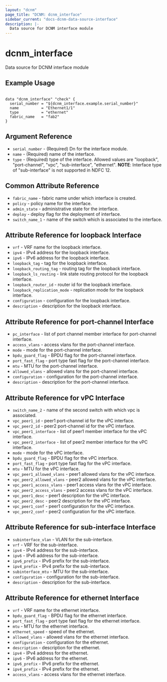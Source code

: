 ```yaml
---
layout: "dcnm"
page_title: "DCNM: dcnm_interface"
sidebar_current: "docs-dcnm-data-source-interface"
description: |-
  Data source for DCNM interface module
---
```


# dcnm_interface

Data source for DCNM interface module

## Example Usage

```hcl

data "dcnm_interface" "check" {
  serial_number = "${dcnm_interface.example.serial_number}"
  name          = "Ethernet1/1"
  type          = "ethernet"
  fabric_name   = "fab2"
}

```

## Argument Reference

* `serial_number` - (Required) Dn for the interface module.
* `name` - (Required) name of the interface.
* `type` - (Required) type of the interface. Allowed values are "loopback", "port-channel", "vpc", "sub-interface", "ethernet".
**NOTE**: Interface type of "sub-interface" is not supported in NDFC 12.

## Common Attribute Reference

* `fabric_name` - fabric name under which interface is created.
* `policy` - policy name for the interface.
* `admin_state` - administrative state for the interface.
* `deploy` - deploy flag for the deployment of interface.
* `switch_name_1` - name of the switch which is associated to the interface.

## Attribute Reference for loopback Interface

* `vrf` - VRF name for the loopback interface.
* `ipv4` - IPv4 address for the loopback interface.
* `ipv6` - IPv6 address for the loopback interface.
* `loopback_tag` - tag for the loopback interface.
* `loopback_routing_tag` - routing tag for the loopback interface.
* `loopback_ls_routing` - link state routing protocol for the loopback interface.
* `loopback_router_id` - router id for the loopback interface.
* `loopback_replication_mode` - replication mode for the loopback interface.
* `configuration` - configuration for the loopback interface.
* `description` - description for the loopback interface.

## Attribute Reference for port-channel Interface

* `pc_interface` - list of port channel member interface for port-channel interface.
* `access_vlans` - access vlans for the port-channel interface.
* `mode` - mode for the port-channel interface.
* `bpdu_guard_flag` - BPDU flag for the port-channel interface.
* `port_fast_flag` - port type fast flag for the port-channel interface.
* `mtu` - MTU for the port-channel interface.
* `allowed_vlans` - allowed vlans for the port-channel interface.
* `configuration` - configuration for the port-channel interface.
* `description` - description for the port-channel interface.

## Attribute Reference for vPC Interface

* `switch_name_2` - name of the second switch with which vpc is associated.
* `vpc_peer1_id` - peer1 port-channel id for the vPC interface.
* `vpc_peer2_id` - peer2 port-channel id for the vPC interface.
* `vpc_peer1_interface` - list of peer1 member interface for the vPC interface.
* `vpc_peer2_interface` - list of peer2 member interface for the vPC interface.
* `mode` - mode for the vPC interface.
* `bpdu_guard_flag` - BPDU flag for the vPC interface.
* `port_fast_flag` - port type fast flag for the vPC interface.
* `mtu` - MTU for the vPC interface.
* `vpc_peer1_allowed_vlans` - peer1 allowed vlans for the vPC interface.
* `vpc_peer2_allowed_vlans` - peer2 allowed vlans for the vPC interface.
* `vpc_peer1_access_vlans` - peer1 access vlans for the vPC interface.
* `vpc_peer2_access_vlans` - peer2 access vlans for the vPC interface.
* `vpc_peer1_desc` - peer1 description for the vPC interface.
* `vpc_peer2_desc` - peer2 description for the vPC interface.
* `vpc_peer1_conf` - peer1 configuration for the vPC interface.
* `vpc_peer2_conf` - peer2 configuration for the vPC interface.

## Attribute Reference for sub-interface Interface

* `subinterface_vlan` - VLAN for the sub-interface.
* `vrf` - VRF for the sub-interface.
* `ipv4` - IPv4 address for the sub-interface.
* `ipv6` - IPv6 address for the sub-interface.
* `ipv6_prefix` - IPv6 prefix for the sub-interface.
* `ipv4_prefix` - IPv4 prefix for the sub-interface.
* `subinterface_mtu` - MTU for the sub-interface.
* `configuration` - configuration for the sub-interface.
* `description` - description for the sub-interface.

## Attribute Reference for ethernet Interface

* `vrf` - VRF name for the ethernet interface.
* `bpdu_guard_flag` - BPDU flag for the ethernet interface.
* `port_fast_flag` - port type fast flag for the ethernet interface.
* `mtu` - MTU for the ethernet interface.
* `ethernet_speed` - speed of the ethernet.
* `allowed_vlans` - allowed vlans for the ethernet interface.
* `configuration` - configuration for the ethernet.
* `description` - description for the ethernet.
* `ipv4` - IPv4 address for the ethernet.
* `ipv6` - IPv6 address for the ethernet.
* `ipv6_prefix` - IPv6 prefix for the ethernet.
* `ipv4_prefix` - IPv4 prefix for the ethernet.
* `access_vlans` -  access vlans for the ethernet interface.
